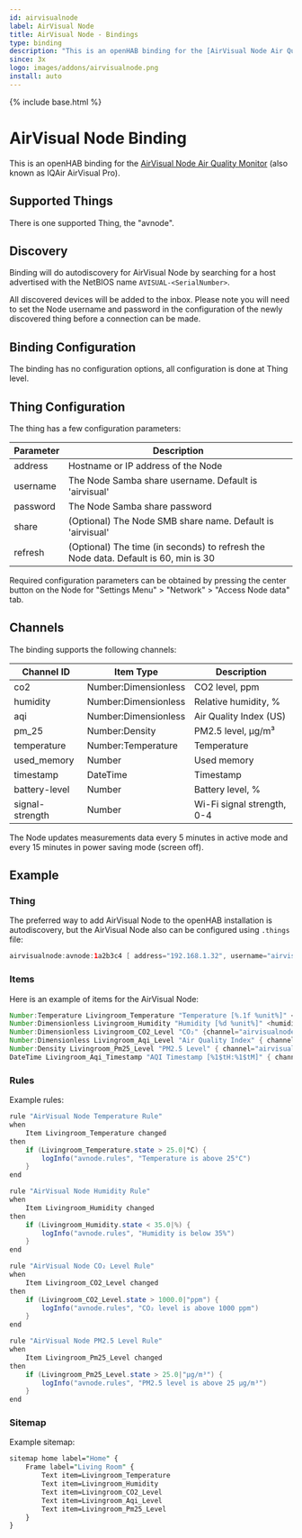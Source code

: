 ```yaml
---
id: airvisualnode
label: AirVisual Node
title: AirVisual Node - Bindings
type: binding
description: "This is an openHAB binding for the [AirVisual Node Air Quality Monitor](https://airvisual.com/node) (also known as IQAir AirVisual Pro)."
since: 3x
logo: images/addons/airvisualnode.png
install: auto
---
```


<!-- Attention authors: Do not edit directly. Please add your changes to the appropriate source repository -->

{% include base.html %}

<AddonLogo />

# AirVisual Node Binding

This is an openHAB binding for the [AirVisual Node Air Quality Monitor](https://airvisual.com/node) (also known as IQAir AirVisual Pro).

## Supported Things

There is one supported Thing, the "avnode".

## Discovery

Binding will do autodiscovery for AirVisual Node by searching for a host advertised with the NetBIOS name `AVISUAL-<SerialNumber>`.

All discovered devices will be added to the inbox. Please note you will need to set the Node username and password in the configuration
of the newly discovered thing before a connection can be made.

## Binding Configuration

The binding has no configuration options, all configuration is done at Thing level.

## Thing Configuration

The thing has a few configuration parameters:

| Parameter | Description                                                                         |
|-----------|-------------------------------------------------------------------------------------|
| address   | Hostname or IP address of the Node                                                  |
| username  | The Node Samba share username. Default is 'airvisual'                               |
| password  | The Node Samba share password                                                       |
| share     | (Optional) The Node SMB share name. Default is 'airvisual'                          |
| refresh   | (Optional) The time (in seconds) to refresh the Node data. Default is 60, min is 30 |

Required configuration parameters can be obtained by pressing the center button on the Node for "Settings Menu" > "Network" > "Access Node data" tab.

## Channels

The binding supports the following channels:

| Channel ID      | Item Type             | Description                 |
|-----------------|-----------------------|-----------------------------|
| co2             | Number:Dimensionless  | CO2 level, ppm              |
| humidity        | Number:Dimensionless  | Relative humidity, %        |
| aqi             | Number:Dimensionless  | Air Quality Index (US)      |
| pm_25           | Number:Density        | PM2.5 level, µg/m³          |
| temperature     | Number:Temperature    | Temperature                 |
| used_memory     | Number                | Used memory                 |
| timestamp       | DateTime              | Timestamp                   |
| battery-level   | Number                | Battery level, %            |
| signal-strength | Number                | Wi-Fi signal strength, 0-4  |

The Node updates measurements data every 5 minutes in active mode and every 15 minutes in power saving mode (screen off).

## Example

### Thing

The preferred way to add AirVisual Node to the openHAB installation is autodiscovery,
but the AirVisual Node also can be configured using `.things` file:

```java
airvisualnode:avnode:1a2b3c4 [ address="192.168.1.32", username="airvisual", password="12345", share="airvisual", refresh=60 ]
```

### Items

Here is an example of items for the AirVisual Node:

```java
Number:Temperature Livingroom_Temperature "Temperature [%.1f %unit%]" <temperature> {channel="airvisualnode:avnode:1a2b3c4:temperature"}
Number:Dimensionless Livingroom_Humidity "Humidity [%d %unit%]" <humidity> {channel="airvisualnode:avnode:1a2b3c4:humidity"}
Number:Dimensionless Livingroom_CO2_Level "CO₂" {channel="airvisualnode:avnode:1a2b3c4:co2"}
Number:Dimensionless Livingroom_Aqi_Level "Air Quality Index" { channel="airvisualnode:avnode:1a2b3c4:aqi" }
Number:Density Livingroom_Pm25_Level "PM2.5 Level" { channel="airvisualnode:avnode:1a2b3c4:pm_25" }
DateTime Livingroom_Aqi_Timestamp "AQI Timestamp [%1$tH:%1$tM]" { channel="airvisualnode:avnode:1a2b3c4:timestamp" }
```

### Rules

Example rules:

```java
rule "AirVisual Node Temperature Rule"
when
    Item Livingroom_Temperature changed
then
    if (Livingroom_Temperature.state > 25.0|°C) {
        logInfo("avnode.rules", "Temperature is above 25°C")
    }
end

rule "AirVisual Node Humidity Rule"
when
    Item Livingroom_Humidity changed
then
    if (Livingroom_Humidity.state < 35.0|%) {
        logInfo("avnode.rules", "Humidity is below 35%")
    }
end

rule "AirVisual Node CO₂ Level Rule"
when
    Item Livingroom_CO2_Level changed
then
    if (Livingroom_CO2_Level.state > 1000.0|"ppm") {
        logInfo("avnode.rules", "CO₂ level is above 1000 ppm")
    }
end

rule "AirVisual Node PM2.5 Level Rule"
when
    Item Livingroom_Pm25_Level changed
then
    if (Livingroom_Pm25_Level.state > 25.0|"µg/m³") {
        logInfo("avnode.rules", "PM2.5 level is above 25 µg/m³")
    }
end
```

### Sitemap

Example sitemap:

```perl
sitemap home label="Home" {
    Frame label="Living Room" {
        Text item=Livingroom_Temperature
        Text item=Livingroom_Humidity
        Text item=Livingroom_CO2_Level
        Text item=Livingroom_Aqi_Level
        Text item=Livingroom_Pm25_Level
    }
}
```
